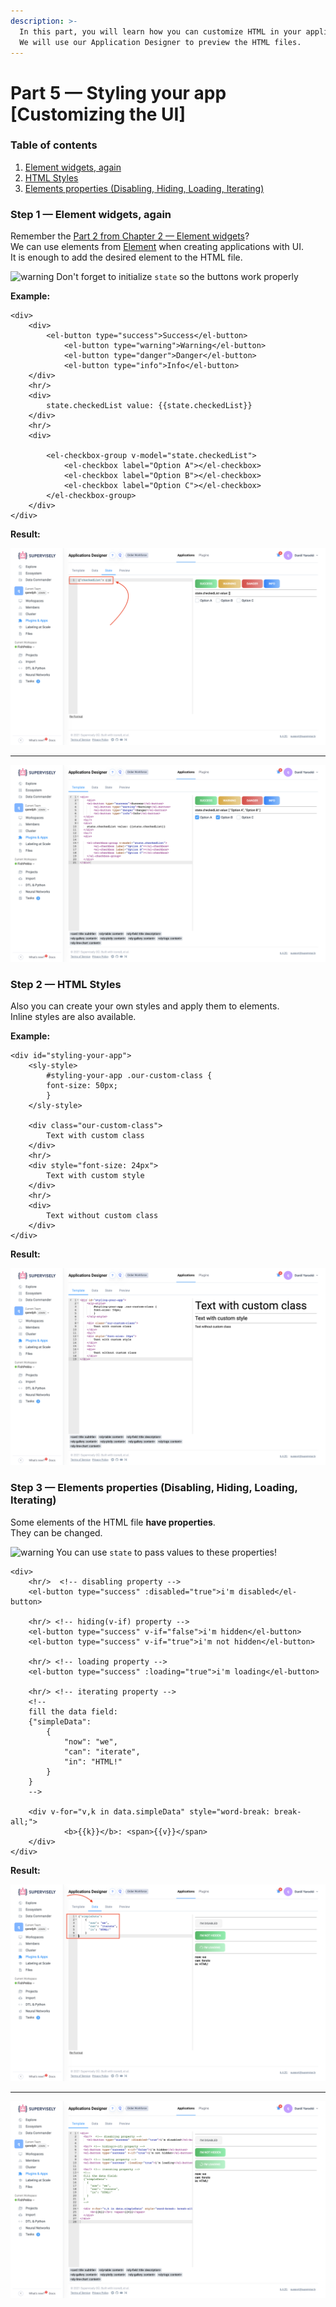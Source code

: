 ```yaml
---
description: >-
  In this part, you will learn how you can customize HTML in your application.
  We will use our Application Designer to preview the HTML files.
---
```


# Part 5 — Styling your app \[Customizing the UI]

### Table of contents

1. [Element widgets, again](part-5-styling-your-app-customizing-the-ui.md#step-1-element-widgets-again)
2. [HTML Styles](part-5-styling-your-app-customizing-the-ui.md#step-2-html-styles)
3. [Elements properties (Disabling, Hiding, Loading, Iterating)](part-5-styling-your-app-customizing-the-ui.md#step-3-elements-properties-disabling-hiding-loading-iterating)

### Step 1 — Element widgets, again

Remember the [Part 2 from Chapter 2 — Element widgets](../chapter-2-modal-window/#table-of-contents)?\
We can use elements from [Element](https://element.eleme.io/1.4/#/en-US/component/button) when creating applications with UI.\
It is enough to add the desired element to the HTML file.

<img src="https://github.githubassets.com/images/icons/emoji/unicode/26a0.png" alt="warning" data-size="line"> Don't forget to initialize `state` so the buttons work properly

**Example:**

```
<div>
	<div>
		<el-button type="success">Success</el-button>
        	<el-button type="warning">Warning</el-button>
        	<el-button type="danger">Danger</el-button>
        	<el-button type="info">Info</el-button>
	</div>
	<hr/>
	<div>
		state.checkedList value: {{state.checkedList}}
	</div>
	<hr/>
	<div>

		<el-checkbox-group v-model="state.checkedList">
		    <el-checkbox label="Option A"></el-checkbox>
		    <el-checkbox label="Option B"></el-checkbox>
		    <el-checkbox label="Option C"></el-checkbox>
		</el-checkbox-group>
	</div>
</div>
```

**Result:**

![](https://github.com/supervisely-ecosystem/how-to-create-app/raw/master/chapter-03-ui/part-05-styling-your-app/media/element-state-init.png)

***

![](https://github.com/supervisely-ecosystem/how-to-create-app/raw/master/chapter-03-ui/part-05-styling-your-app/media/element-example.png)

### Step 2 — HTML Styles

Also you can create your own styles and apply them to elements.\
Inline styles are also available.

**Example:**

```
<div id="styling-your-app">
    <sly-style>
        #styling-your-app .our-custom-class {
        font-size: 50px;
        }
	</sly-style>

	<div class="our-custom-class">
		Text with custom class
	</div>
	<hr/>
	<div style="font-size: 24px">
		Text with custom style
	</div>
	<hr/>
	<div>
		Text without custom class
	</div>
</div>
```

**Result:**

![](https://github.com/supervisely-ecosystem/how-to-create-app/raw/master/chapter-03-ui/part-05-styling-your-app/media/custom-style-example.png)

### Step 3 — Elements properties (Disabling, Hiding, Loading, Iterating)

Some elements of the HTML file **have properties**.\
They can be changed.

<img src="https://github.githubassets.com/images/icons/emoji/unicode/26a0.png" alt="warning" data-size="line"> You can use `state` to pass values to these properties!

```
<div>
	<hr/>  <!-- disabling property -->
	<el-button type="success" :disabled="true">i'm disabled</el-button>

	<hr/> <!-- hiding(v-if) property -->
	<el-button type="success" v-if="false">i'm hidden</el-button>
	<el-button type="success" v-if="true">i'm not hidden</el-button>

	<hr/> <!-- loading property -->
	<el-button type="success" :loading="true">i'm loading</el-button>

	<hr/> <!-- iterating property -->
	<!--
	fill the data field:
	{"simpleData":
		{
			"now": "we",
			"can": "iterate",
			"in": "HTML!"
		}
	}
	-->

	<div v-for="v,k in data.simpleData" style="word-break: break-all;">
    		<b>{{k}}</b>: <span>{{v}}</span>
	</div>
</div>
```

**Result:**

![](https://github.com/supervisely-ecosystem/how-to-create-app/raw/master/chapter-03-ui/part-05-styling-your-app/media/elements-props-data.png)

***

![](https://github.com/supervisely-ecosystem/how-to-create-app/raw/master/chapter-03-ui/part-05-styling-your-app/media/elements-props-preview.png)
